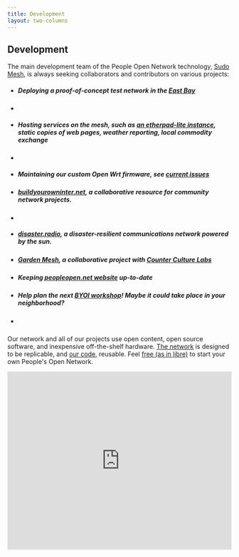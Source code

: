 ```yaml
---
title: Development
layout: two-columns
---
```


## Development

<p>The main development team of the People Open Network technology, <a href="http://sudomesh.org">Sudo Mesh</a>, is always seeking collaborators and contributors on various projects:
<ul>
    <li><h5>Deploying a proof-of-concept test network in the <a href="http://www.geonames.org/5378538">East Bay</a></h5><li> 
    <li><h5>Hosting services on the mesh, such as <a href="https://sudoroom.org/wiki/Mesh/SudoPad">an etherpad-lite instance</a>, static copies of web pages, weather reporting, local commodity exchange</h5><li>
    <li><h5>Maintaining our custom Open Wrt firmware, see <a href="https://github.com/sudomesh/sudowrt-firmware/issues">current issues</a></h5></li>
    <li><h5><a href= "http://buildyourowninter.net">buildyourowninter.net</a>, a collaborative resource for community network projects.<h5><li>
    <li><h5><a href="https://disaster.radio">disaster.radio</a>, a disaster-resilient communications network powered by the sun.</h5></li>
    <li><h5><a href="/gardenmesh">Garden Mesh</a>, a collaborative project with <a href="http://www.counterculturelabs.org/">Counter Culture Labs</a></h5></li>
    <li><h5>Keeping <a href="https://github.com/sudomesh/peoplesopen-front">peopleopen.net website</a> up-to-date</h5></li>
    <li><h5>Help plan the next <a href="/about/workshops">BYOI workshop</a>! Maybe it could take place in your neighborhood?</h5><li>
</ul>
Our network and all of our projects use open content, open source software, and inexpensive off-the-shelf hardware. <a title="FAQs" href="/learn/faqs">The network</a> is designed to be replicable, and <a href="https://github.com/sudomesh">our code</a>, reusable. Feel <a href="https://freedomdefined.org/Definition">free (as in libre)</a> to start your own People's Open Network. 
</p>
<iframe allowtransparency="true" frameborder="0" scrolling="no" seamless="seamless" src="https://cdoyle.me/gh-activity/gh-activity.html?user=sudomesh&type=user" width="100%" height="400"></iframe>
